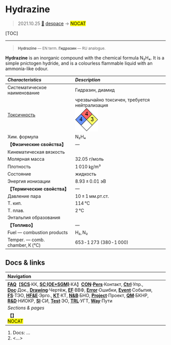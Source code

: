 # Hydrazine
> 2021.10.25 [🚀](../index/index.md) [despace](index.md) → [](.md) <mark>NOCAT</mark>

[TOC]

---

> <small>**Hydrazine** — EN term. **Гидразин** — RU analogue.</small>

**Hydrazine** is an inorganic compound with the chemical formula N₂H₄. It is a simple pnictogen hydride, and is a colourless flammable liquid with an ammonia-like odour.

|*Characteristics*|*Description*|
|:--|:--|
|Систематическое наименование|Гидразин, диамид|
|[Токсичность](nfpa_704.md)|чрезвычайно токсичен, требуется нейтрализация<br> ![](f/fuel/hydrazine_nfpa_704.png)|
|Хим. формула|N₂H₄|
|**【Физические свойства】**|—|
|Кинематическая вязкость| |
|Молярная масса|32.05 г/моль|
|Плотность|1 010 ㎏/m³|
|Состояние|жидкость|
|Энергия ионизации|8.93 ± 0.01 эВ|
|**【Термические свойства】**|—|
|Давление пара|10 ± 1 мм.рт.ст.|
|Т. кип.|114 ℃|
|Т. плав.|2 ℃|
|Энтальпия образования| |
|**【Топливо】**|—|
|Fuel — combustion products|H₂, N₂|
|Temper. — comb. chamber, К (℃)|653 ‑ 1 273 (380 ‑ 1 000)|



## Docs & links
|Navigation|
|:--|
|**[FAQ](faq.md)**【**[SCS](scs.md)**·КК, **[SC (OE+SGM)](sc.md)**·КА】**[CON](contact.md)·[Pers](person.md)**·Контакт, **[Ctrl](control.md)**·Упр., **[Doc](doc.md)**·Док., **[Drawing](drawing.md)**·Чертёж, **[EF](ef.md)**·ВВФ, **[Error](error.md)**·Ошибки, **[Event](event.md)**·События, **[FS](fs.md)**·ТЭО, **[HF&E](hfe.md)**·Эрго., **[KT](kt.md)**·КТ, **[N&B](nnb.md)**·БНО, **[Project](project.md)**·Проект, **[QM](qm.md)**·БКНР, **[R&D](rnd.md)**·НИОКР, **[SI](si.md)**·СИ, **[Test](test.md)**·ЭО, **[TRL](trl.md)**·УГТ, **[Way](way.md)**·Пути|
|*Sections & pages*|
|**【[](.md)】**<br> <mark>NOCAT</mark>|

   1. Docs: …
   1. <…>
